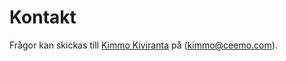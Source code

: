 Kontakt
==============================================

Frågor kan skickas till [Kimmo Kiviranta](https://www.facebook.com/kiviranta) på (kimmo@ceemo.com).

